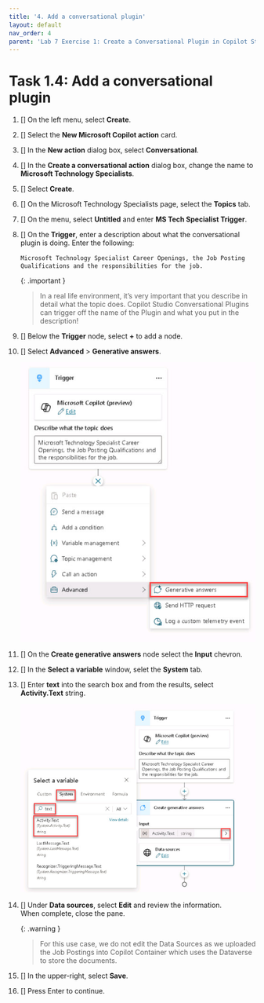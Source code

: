 ```yaml
---
title: '4. Add a conversational plugin'
layout: default
nav_order: 4
parent: 'Lab 7 Exercise 1: Create a Conversational Plugin in Copilot Studio'
---
```


# Task 1.4: Add a conversational plugin

 
1. [] On the left menu, select **Create**.


1. [] Select the **New Microsoft Copilot action** card.


1. [] In the **New action** dialog box, select **Conversational**.


1. [] In the **Create a conversational action** dialog box, change the name to **Microsoft Technology Specialists**.


1. [] Select **Create**.


1. [] On the Microsoft Technology Specialists page, select the **Topics** tab.


1. [] On the menu, select **Untitled** and enter **MS Tech Specialist Trigger**.


1. [] On the **Trigger**, enter a description about what the conversational plugin is doing. Enter the following:

	```
	Microsoft Technology Specialist Career Openings, the Job Posting Qualifications and the responsibilities for the job.
	```   

    {: .important }
    > In a real life environment, it’s very important that you describe in detail what the topic does. Copilot Studio Conversational Plugins can trigger off the name of the Plugin and what you put in the description!    

 
1. [] Below the **Trigger** node, select **+** to add a node. 


1. [] Select **Advanced** > **Generative answers**. 

    ![a9.jpg](../media/lab7/a9.jpg) 

 
1. [] On the **Create generative answers** node select the **Input** chevron.


1. [] In the **Select a variable** window, selet the **System** tab. 

 
1. [] Enter **text** into the search box and from the results, select **Activity.Text** string. 

    ![a10.jpg](../media/lab7/a10.jpg) 


1. [] Under **Data sources**, select **Edit** and review the information.  
   When complete, close the pane.
 
    {: .warning }
    > For this use case, we do not edit the Data Sources as we uploaded the Job Postings into Copilot Container which uses the Dataverse to store the documents. 

1. [] In the upper-right, select **Save**. 


1. [] Press Enter to continue.